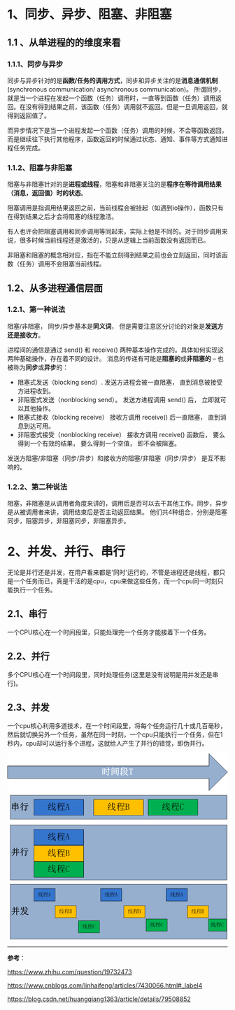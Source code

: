 # 1、同步、异步、阻塞、非阻塞

 

## 1.1 、从单进程的的维度来看

 

### 1.1.1、同步与异步

同步与异步针对的是**函数/任务的调用方式**，同步和异步关注的是**消息通信机制** (synchronous communication/ asynchronous communication)。
所谓同步，就是当一个进程在发起一个函数（任务）调用时，一直等到函数（任务）调用返回。在没有得到结果之前，该函数（任务）调用就不返回。但是一旦调用返回，就得到返回值了。

而异步情况下是当一个进程发起一个函数（任务）调用的时候，不会等函数返回，而是继续往下执行其他程序，函数返回的时候通过状态、通知、事件等方式通知进程任务完成。

 

### 1.1.2、阻塞与非阻塞

阻塞与非阻塞针对的是**进程或线程**，阻塞和非阻塞关注的是**程序在等待调用结果（消息，返回值）时的状态**。

阻塞调用是指调用结果返回之前，当前线程会被挂起（如遇到io操作），函数只有在得到结果之后才会将阻塞的线程激活。

有人也许会把阻塞调用和同步调用等同起来，实际上他是不同的。对于同步调用来说，很多时候当前线程还是激活的，只是从逻辑上当前函数没有返回而已。

非阻塞和阻塞的概念相对应，指在不能立刻得到结果之前也会立刻返回，同时该函数（任务）调用不会阻塞当前线程。

 

## 1.2、从多进程通信层面

 

### 1.2.1、第一种说法

阻塞/非阻塞， 同步/异步基本是**同义词**， 但是需要注意区分讨论的对象是**发送方还是接收方**。

进程间的通信是通过 send() 和 receive() 两种基本操作完成的。具体如何实现这两种基础操作，存在着不同的设计。 消息的传递有可能是**阻塞的**或**非阻塞的** – 也被称为**同步**或**异步**的：

- 阻塞式发送（blocking send）. 发送方进程会被一直阻塞， 直到消息被接受方进程收到。
- 非阻塞式发送（nonblocking send）。 发送方进程调用 send() 后， 立即就可以其他操作。
- 阻塞式接收（blocking receive） 接收方调用 receive() 后一直阻塞， 直到消息到达可用。
- 非阻塞式接受（nonblocking receive） 接收方调用 receive() 函数后， 要么得到一个有效的结果， 要么得到一个空值， 即不会被阻塞。

发送方阻塞/非阻塞（同步/异步）和接收方的阻塞/非阻塞（同步/异步） 是互不影响的。

 

### 1.2.2、第二种说法

阻塞，非阻塞是从调用者角度来讲的，调用后是否可以去干其他工作。同步，异步是从被调用者来讲，调用结束后是否主动返回结果。 他们共4种组合，分别是阻塞同步，阻塞异步，非阻塞同步，非阻塞异步。

 

# 2、并发、并行、串行

 无论是并行还是并发，在用户看来都是'同时'运行的，不管是进程还是线程，都只是一个任务而已，真是干活的是cpu，cpu来做这些任务，而一个cpu同一时刻只能执行一个任务。

## 2.1、串行

一个CPU核心在一个时间段里，只能处理完一个任务才能接着下一个任务。

## 2.2、并行

多个CPU核心在一个时间段里，同时处理任务(这里是没有说明是用并发还是串行)。

## 2.3、并发

一个cpu核心利用多道技术，在一个时间段里，将每个任务运行几十或几百毫秒，然后就切换另外一个任务，虽然在同一时刻，一个cpu只能执行一个任务，但在1秒内，cpu却可以运行多个进程，这就给人产生了并行的错觉，即伪并行。

 ![](./images/并发、并行、串行、同步、异步、阻塞、非阻塞.md-0.PNG)

 

 

 

------

 

**参考**：

https://www.zhihu.com/question/19732473

https://www.cnblogs.com/linhaifeng/articles/7430066.html#_label4

https://blog.csdn.net/huangqiang1363/article/details/79508852